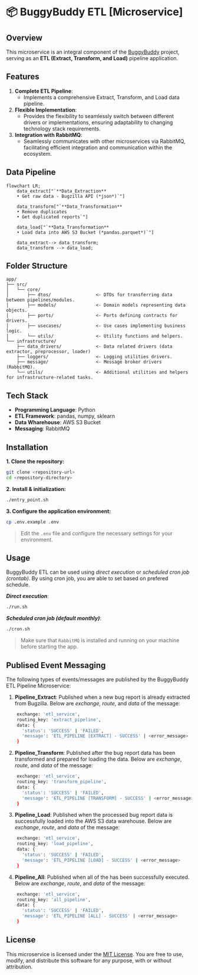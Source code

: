# **📦 BuggyBuddy ETL [Microservice]**

## Overview

This microservice is an integral component of the [BuggyBuddy](https://github.com/rezadzikri19/BuggyBuddy) project, serving as an **ETL (Extract, Transform, and Load)** pipeline application.

## Features

1. **Complete ETL Pipeline**:
   - Implements a comprehensive Extract, Transform, and Load data pipeline.
2. **Flexible Implementation**:
   - Provides the flexibility to seamlessly switch between different drivers or implementations, ensuring adaptability to changing technology stack requirements.
3. **Integration with RabbitMQ**:
   - Seamlessly communicates with other microservices via RabbitMQ, facilitating efficient integration and communication within the ecosystem.

## Data Pipeline

```mermaid
flowchart LR;
    data_extract["`**Data_Extraction**
    • Get raw data - Bugzilla API (*json*)`"]

    data_transform["`**Data_Transformation**
    • Remove duplicates
    • Get duplicated reports`"]

    data_load["`**Data_Transformation**
    • Load data into AWS S3 Bucket (*pandas.parquet*)`"]

    data_extract--> data_transform;
    data_transform --> data_load;
```

## Folder Structure


```
app/
├── src/
│   └── core/
│       ├── dtos/                 <- DTOs for transferring data between pipelines/modules.
│       ├── models/               <- Domain models representing data objects.
│       ├── ports/                <- Ports defining contracts for drivers.
│       ├── usecases/             <- Use cases implementing business logic.
│       └── utils/                <- Utility functions and helpers.
└── infrastructure/
    ├── data_drivers/             <- Data related drivers (data extractor, preprocessor, loader)
    ├── loggers/                  <- Logging utilities drivers.
    ├── message/                  <- Message broker drivers (RabbitMQ).
    └── utils/                    <- Additional utilities and helpers for infrastructure-related tasks.
```


## Tech Stack

- **Programming Language**: Python
- **ETL Framework**: pandas, numpy, sklearn
- **Data Wharehouse**: AWS S3 Bucket
- **Messaging**: RabbitMQ

## Installation

**1. Clone the repository:**

```bash
git clone <repository-url>
cd <repository-directory>
```

**2. Install & initialization:**

```bash
./entry_point.sh
```

**3. Configure the application environment:**

```bash
cp .env.example .env
```

> Edit the `.env` file and configure the necessary settings for your environment.

## Usage

BuggyBuddy ETL can be used using *direct execution* or *scheduled cron job (crontab)*. By using cron job, you are able to set based on prefered schedule.

**_Direct execution_**:

```bash
./run.sh
```

**_Scheduled cron job (default monthly)_**:

```bash
./cron.sh
```

> Make sure that `RabbitMQ` is installed and running on your machine before starting the app.

## Publised Event Messaging

The following types of events/messages are published by the BuggyBuddy ETL Pipeline Microservice:

1. **Pipeline_Extract**: Published when a new bug report is already extracted from Bugzilla. Below are *exchange*, *route*, and *data* of the message:

```bash
    exchange: 'etl_service',
    routing_key: 'extract_pipeline',
    data: {
      'status': 'SUCCESS' | 'FAILED',
      'message': 'ETL_PIPELINE [EXTRACT] - SUCCESS' | <error_message>
    }
```

2. **Pipeline_Transform**: Published after the bug report data has been transformed and prepared for loading the data. Below are *exchange*, *route*, and *data* of the message:

```bash
    exchange: 'etl_service',
    routing_key: 'transform_pipeline',
    data: {
      'status': 'SUCCESS' | 'FAILED',
      'message': 'ETL_PIPELINE [TRANSFORM] - SUCCESS' | <error_message>
    }
```

3. **Pipeline_Load**: Published when the processed bug report data is successfully loaded into the AWS S3 data warehouse. Below are *exchange*, *route*, and *data* of the message:

```bash
    exchange: 'etl_service',
    routing_key: 'load_pipeline',
    data: {
      'status': 'SUCCESS' | 'FAILED',
      'message': 'ETL_PIPELINE [LOAD] - SUCCESS' | <error_message>
    }
```

4. **Pipeline_All**: Published when all of the has been successfully executed. Below are *exchange*, *route*, and *data* of the message:

```bash
    exchange: 'etl_service',
    routing_key: 'all_pipeline',
    data: {
      'status': 'SUCCESS' | 'FAILED',
      'message': 'ETL_PIPELINE [ALL] - SUCCESS' | <error_message>
    }
```

## License

This microservice is licensed under the [MIT License](LICENSE). You are free to use, modify, and distribute this software for any purpose, with or without attribution.
